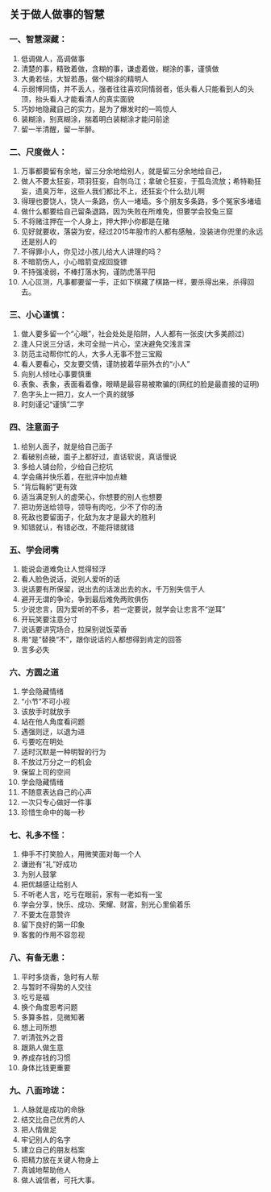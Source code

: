 ## 关于做人做事的智慧

### 一、智慧深藏：
1.  低调做人，高调做事
2.  清楚的事，精致着做，含糊的事，谦虚着做，糊涂的事，谨慎做
3.  大勇若怯，大智若愚，做个糊涂的精明人
4.  示弱博同情，并不丢人，强者往往喜欢同情弱者，低头看人只能看到人的头顶，抬头看人才能看清人的真实面貌
5. 巧妙地隐藏自己的实力，是为了爆发时的一鸣惊人
6.  装糊涂，别真糊涂，揣着明白装糊涂才能问前途
7. 留一半清醒，留一半醉。

### 二、尺度做人：
1.  万事都要留有余地，留三分余地给别人，就是留三分余地给自己，
2.  做人不要太狂妄，项羽狂妄，自刎乌江；拿破仑狂妄，于孤岛流放；希特勒狂妄，遗臭万年，这些人我们都比不上，还狂妄个什么劲儿啊
3.  得理也要饶人，饶人一条路，伤人一堵墙。多个朋友多条路，多个冤家多堵墙
4.  做什么都要给自己留条退路，因为失败在所难免，但要学会狡兔三窟
5.  不将赌注押在一个人身上，押大押小你都是在赌
6.  见好就要收，落袋为安，经过2015年股市的人都有感触，没装进你兜里的永远还是别人的
7.  不得罪小人，你见过小孩儿给大人讲理的吗？
8.  不暗箭伤人，小心暗箭变成回旋镖
9.  不持强凌弱，不棒打落水狗，谨防虎落平阳
10.  人心叵测，凡事都要留一手，正如下棋藏了棋路一样，要杀得出来，杀得回去。

### 三、小心谨慎：

1.  做人要多留一个“心眼”，社会处处是陷阱，人人都有一张皮(大多美颜过)
2.  逢人只说三分话，未可全抛一片心，坚决避免交浅言深
3.  防范主动帮你忙的人，大多人无事不登三宝殿
4.  看人要看心，交友要交情，谨防披着华丽外衣的“小人”
5.  向别人倾吐心事要慎重
6.  表象、表象，表面看着像，眼睛是最容易被欺骗的(网红的脸是最直接的证明)
7.  色字头上一把刀，女人一个真的就够
8.  时刻谨记“谨慎”二字

### 四、注意面子
1. 给别人面子，就是给自己面子
2.  看破别点破，面子上都好过，直话软说，真话慢说
3.  多给人铺台阶，少给自己挖坑
4.  学会痛并快乐着，在批评中加点糖
5.  “背后鞠躬”更有效
6.  适当满足别人的虚荣心，你想要的别人也想要
7.  把功劳送给领导，领导有肉吃，少不了你的汤
8.  死敌也要留面子，化敌为友才是最大的胜利
9.  知错就认，有错必改，不能将错就错

### 五、学会闭嘴
1. 能说会道难免让人觉得轻浮
2.  看人脸色说话，说别人爱听的话
3.  说话要有所保留，说出去的话泼出去的水，千万别失信于人
4.  避开无谓的争论，争到最后难免两败俱伤
5.  少说忠言，因为爱听的不多，若一定要说，就学会让忠言不“逆耳”
6.  开玩笑要注意分寸
7.  说话要讲究场合，拉屎别说饭菜香
8.  用“是”替换“不”，跟你说话的人都想得到肯定的回答
9.  言多必失

### 六、方圆之道
1. 学会隐藏情绪
2. “小节”不可小视
3. 该放手时就放手
4. 站在他人角度看问题
5. 遇强则迂，以退为进
6. 亏要吃在明处
7. 适时沉默是一种明智的行为
8. 不放过万分之一的机会
9. 保留上司的空间
10. 学会隐藏情绪
11. 不随意表达自己的心声
12. 一次只专心做好一件事
13. 珍惜生命中的每一秒

### 七、礼多不怪：
1. 伸手不打笑脸人，用微笑面对每一个人
2.  谦逊有“礼”好成功
3. 为别人鼓掌
4.  把优越感让给别人
5.  不听老人言，吃亏在眼前，家有一老如有一宝
6.  学会分享，快乐、成功、荣耀、财富，别光心里偷着乐
7.  不要太在意赞许
8.  留下良好的第一印象
9.  客套的作用不容忽视

### 八、有备无患：
1.  平时多烧香，急时有人帮
2.  与暂时不得势的人交往
3.  吃亏是福
4.  换个角度思考问题
5.  多算多胜，见微知著
6.  想上司所想
7.  听清弦外之音
8.  跟熟人做生意
9.  养成存钱的习惯
10.  身体比钱更重要

### 九、八面玲珑：
1. 人脉就是成功的命脉
2.  结交比自己优秀的人
3.  把人情做足
4.  牢记别人的名字
5.  建立自己的朋友档案
6.  把精力放在关键人物身上
7.  真诚地帮助他人
8.  做人诚信者，可托大事。
<!--stackedit_data:
eyJoaXN0b3J5IjpbLTE1MTg2ODIwMzVdfQ==
-->